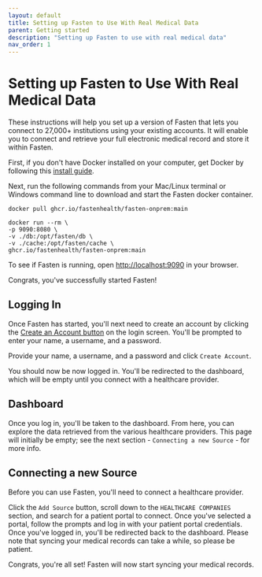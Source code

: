 ```yaml
---
layout: default
title: Setting up Fasten to Use With Real Medical Data
parent: Getting started
description: "Setting up Fasten to use with real medical data"
nav_order: 1
---
```


# Setting up Fasten to Use With Real Medical Data

These instructions will help you set up a version of Fasten that lets you connect to 27,000+ institutions using your existing accounts. It will enable you to connect and retrieve your full electronic medical record and store it within Fasten.

First, if you don't have Docker installed on your computer, get Docker by following this [install guide](https://docs.docker.com/get-docker/).

Next, run the following commands from your Mac/Linux terminal or Windows command line to download and start the Fasten docker container.

```
docker pull ghcr.io/fastenhealth/fasten-onprem:main

docker run --rm \
-p 9090:8080 \
-v ./db:/opt/fasten/db \
-v ./cache:/opt/fasten/cache \
ghcr.io/fastenhealth/fasten-onprem:main

```

To see if Fasten is running, open [http://localhost:9090](http://localhost:9090) in your browser.

Congrats, you've successfully started Fasten!

## Logging In

Once Fasten has started, you'll next need to create an account by clicking the [Create an Account button](http://localhost:9090/web/auth/signup) on the login screen. You'll be prompted to enter your name, a username, and a password.

Provide your name, a username, and a password and click `Create Account`.

You should now be now logged in. You'll be redirected to the dashboard, which will be empty until you connect with a healthcare provider.

## Dashboard

Once you log in, you'll be taken to the dashboard.
From here, you can explore the data retrieved from the various healthcare providers.
This page will initially be empty; see the next section - `Connecting a new Source` - for more info.

## Connecting a new Source

Before you can use Fasten, you'll need to connect a healthcare provider.

Click the `Add Source` button, scroll down to the `HEALTHCARE COMPANIES` section, and search for a patient portal to connect. Once you've selected a portal, follow the prompts and log in with your patient portal credentials. Once you've logged in, you'll be redirected back to the dashboard. Please note that syncing your medical records can take a while, so please be patient.

Congrats, you're all set! Fasten will now start syncing your medical records.
